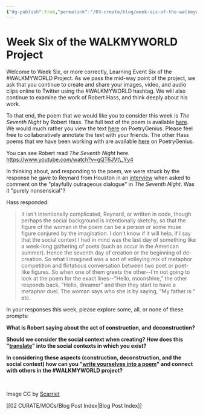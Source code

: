 ```yaml
---
{"dg-publish":true,"permalink":"/03-create/blog/week-six-of-the-walkmyworld-project/","title":"Week Six of the #WALKMYWORLD Project","tags":["poetry","walkmyworld"]}
---
```


# Week Six of the WALKMYWORLD Project

Welcome to Week Six, or more correctly, Learning Event Six of the #WALKMYWORLD Project. As we pass the mid-way point of the project, we ask that you continue to create and share your images, video, and audio clips online to Twitter using the #WALKMYWORLD hashtag. We will also continue to examine the work of Robert Hass, and think deeply about his work.

To that end, the poem that we would like you to consider this week is _The Seventh Night_ by Robert Hass. The full text of the poem is available [here](http://porcupinehandshake.wordpress.com/2009-09-20/the-seventh-night-robert-hass/). We would much rather you view the text [here](http://poetry.rapgenius.com/Robert-hass-the-seventh-night-annotated) on PoetryGenius. Please feel free to collaboratively annotate the text with your friends. The other Hass poems that we have been working with are available [here](http://poetry.rapgenius.com/artists/Robert-hass) on PoetryGenius.

You can see Robert read _The Seventh Night_ here. https://www.youtube.com/watch?v=gQT6JVt\_Yy4

In thinking about, and responding to the poem, we were struck by the response he gave to Reynard from Houston in an [interview](http://www.smartishpace.com/pqa/robert_hass/) when asked to comment on the "playfully outrageous dialogue" in _The Seventh Night_. Was it "purely nonsensical"?

Hass responded:

> It isn't intentionally complicated, Reynard, or written in code, though perhaps the social background is intentionally sketchy, so that the figure of the woman in the poem can be a person or some muse figure conjured by the imagination. I don't know if it will help, if I say that the social context I had in mind was the last day of something like a week-long gathering of poets (such as occur in the American summer). Hence the seventh day of creation or the beginning of de-creation. So what I imagined was a sort of volleying mix of metaphor competition and flirtatious conversation between two poet or poet-like figures. So when one of them greets the other--I'm not going to look at the poem for the exact lines--"Hello, moonshine," the other responds back, "Hello, dreamer" and then they start to have a metaphor duel. The woman says who she is by saying, "My father is·" etc.

In your responses this week, please explore some, all, or none of these prompts:

**What is Robert saying about the act of construction, and deconstruction?**

**Should we consider the social context when creating? How does this "[translate](http://technoliteracy.org/2014-02-09/eat-your-words-a-walkmyworld-submission/)" into the social contexts in which you exist?**

**In considering these aspects (construction, deconstruction, and the social context) how can you "[write yourselves into a poem](https://dogtrax.edublogs.org/2014-02-16/write-yourselves-into-a-poem-a-walkmyworld-call-to-writing/)" and connect with others in the #WALKMYWORLD project?** 

 

Image CC by [Scarriet](http://scarriet.wordpress.com/category/march-madness/page/2/)

[[02 CURATE/MOCs/Blog Post Index\|Blog Post Index]]